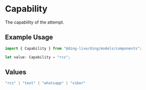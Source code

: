 # Capability

The capability of the attempt.

## Example Usage

```typescript
import { Capability } from "@ding-live/ding/models/components";

let value: Capability = "rcs";
```

## Values

```typescript
"rcs" | "text" | "whatsapp" | "viber"
```